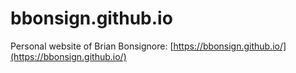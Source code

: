 # bbonsign.github.io
Personal website of Brian Bonsignore: [https://bbonsign.github.io/](https://bbonsign.github.io/)
